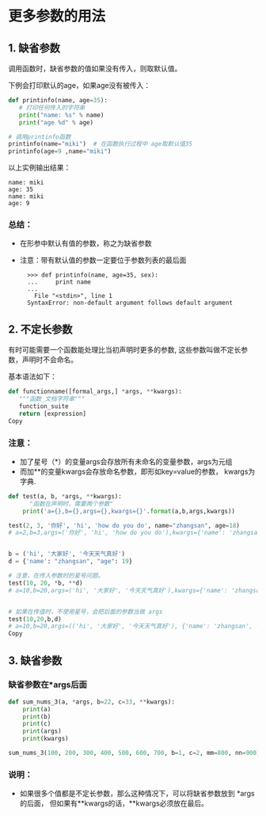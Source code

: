 # 更多参数的用法



## 1. 缺省参数

调用函数时，缺省参数的值如果没有传入，则取默认值。

下例会打印默认的age，如果age没有被传入：

```python
def printinfo(name, age=35):
   # 打印任何传入的字符串
   print("name: %s" % name)
   print("age %d" % age)

# 调用printinfo函数
printinfo(name="miki")  # 在函数执行过程中 age取默认值35
printinfo(age=9 ,name="miki")
```

以上实例输出结果：

```
name: miki
age: 35
name: miki
age: 9
```

### 总结：

- 在形参中默认有值的参数，称之为缺省参数

- 注意：带有默认值的参数一定要位于参数列表的最后面

  ```
    >>> def printinfo(name, age=35, sex):
    ...     print name
    ...
      File "<stdin>", line 1
    SyntaxError: non-default argument follows default argument
  ```





## 2. 不定长参数

有时可能需要一个函数能处理比当初声明时更多的参数, 这些参数叫做不定长参数，声明时不会命名。

基本语法如下：

```python
def functionname([formal_args,] *args, **kwargs):
   """函数_文档字符串"""
   function_suite
   return [expression]
Copy
```

### 注意：

- 加了星号（*）的变量args会存放所有未命名的变量参数，args为元组
- 而加**的变量kwargs会存放命名参数，即形如key=value的参数， kwargs为字典.

```python
def test(a, b, *args, **kwargs):
      "函数在声明时，需要两个参数"
    print('a={},b={},args={},kwargs={}'.format(a,b,args,kwargs))

test(2, 3, '你好', 'hi', 'how do you do', name="zhangsan", age=18)
# a=2,b=3,args=('你好', 'hi', 'how do you do'),kwargs={'name': 'zhangsan', 'age': 18}


b = ('hi', '大家好', '今天天气真好')
d = {'name': "zhangsan", "age": 19}

# 注意，在传入参数时的星号问题。
test(10, 20, *b, **d) 
# a=10,b=20,args=('hi', '大家好', '今天天气真好'),kwargs={'name': 'zhangsan', 'age': 19}


# 如果在传值时，不使用星号，会把后面的参数当做 args
test(10,20,b,d)
# a=10,b=20,args=(('hi', '大家好', '今天天气真好'), {'name': 'zhangsan', 'age': 19}),kwargs={}
Copy
```



## 3. 缺省参数



### 缺省参数在*args后面

```python
def sum_nums_3(a, *args, b=22, c=33, **kwargs):
    print(a)
    print(b)
    print(c)
    print(args)
    print(kwargs)

sum_nums_3(100, 200, 300, 400, 500, 600, 700, b=1, c=2, mm=800, nn=900)
```

### 说明：

- 如果很多个值都是不定长参数，那么这种情况下，可以将缺省参数放到 *args的后面， 但如果有**kwargs的话，**kwargs必须放在最后。


